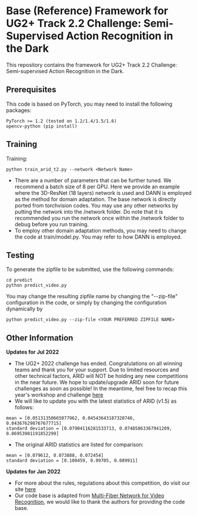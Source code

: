 # Base (Reference) Framework for UG2+ Track 2.2 Challenge: Semi-Supervised Action Recognition in the Dark

This repository contains the framework for UG2+ Track 2.2 Challenge: Semi-supervised Action Recognition in the Dark.

## Prerequisites

This code is based on PyTorch, you may need to install the following packages:
```
PyTorch >= 1.2 (tested on 1.2/1.4/1.5/1.6)
opencv-python (pip install)
```

## Training

Training:
```
python train_arid_t2.py --network <Network Name>
```
- There are a number of parameters that can be further tuned. We recommend a batch size of 8 per GPU. Here we provide an example where the 3D-ResNet (18 layers) network is used and DANN is employed as the method for domain adaptation. The base network is directly ported from torchvision codes. You may use any other networks by putting the network into the /network folder. Do note that it is recommended you run the network once within the /network folder to debug before you run training.
- To employ other domain adaptation methods, you may need to change the code at train/model.py. You may refer to how DANN is employed.

## Testing

To generate the zipfile to be submitted, use the following commands:
```
cd predict
python predict_video.py
```
You may change the resulting zipfile name by changing the "--zip-file" configuration in the code, or simply by changing the configuration dynamically by
```
python predict_video.py --zip-file <YOUR PREFERRED ZIPFILE NAME>
```

## Other Information
__Updates for Jul 2022__
- The UG2+ 2022 challenge has ended. Congratulations on all winning teams and thank you for your support. Due to limited resources and other technical factors, ARID will NOT be holding any new competitions in the near future. We hope to update/upgrade ARID soon for future challenges as soon as possible! In the meantime, feel free to recap this year's workshop and challenge [here](http://cvpr2022.ug2challenge.org)
- We will like to update you with the latest statistics of ARID (v1.5) as follows:
```
mean = [0.05131350665077962, 0.04543643187320746, 0.043676298767677715]
standard deviation = [0.07904116281533713, 0.07485863367941209, 0.06953901191852299]
```
- The original ARID statistics are listed for comparison:
```
mean = [0.079612, 0.073888, 0.072454]
standard deviation = [0.100459, 0.09705, 0.089911]
```

__Updates for Jan 2022__
- For more about the rules, regulations about this competition, do visit our site [here](http://cvpr2022.ug2challenge.org/track2.html)
- Our code base is adapted from [Multi-Fiber Network for Video Recognition](https://github.com/cypw/PyTorch-MFNet), we would like to thank the authors for providing the code base.
<!-- - You may contact me through cvpr2022.ug2challenge@gmail.com -->

